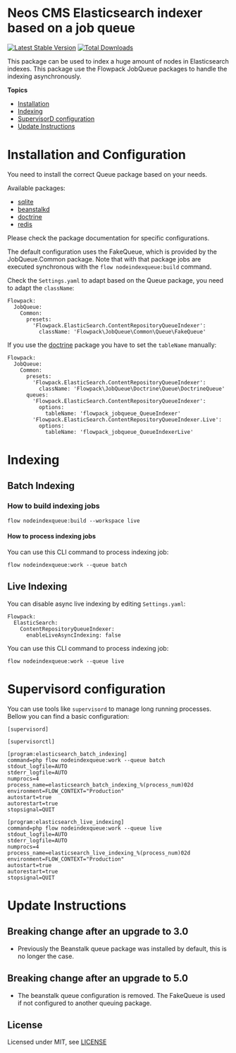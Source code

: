 # Neos CMS Elasticsearch indexer based on a job queue

[![Latest Stable Version](https://poser.pugx.org/flowpack/elasticsearch-contentRepositoryQueueIndexer/v/stable)](https://packagist.org/packages/flowpack/elasticsearch-contentRepositoryQueueIndexer) [![Total Downloads](https://poser.pugx.org/flowpack/elasticsearch-contentRepositoryQueueIndexer/downloads)](https://packagist.org/packages/flowpack/elasticsearch-contentRepositoryQueueIndexer)

This package can be used to index a huge amount of nodes in Elasticsearch indexes. This
package use the Flowpack JobQueue packages to handle the indexing asynchronously.

**Topics**

* [Installation](#installation-and-configuration)
* [Indexing](#indexing)
* [SupervisorD configuration](#supervisord-configuration)
* [Update Instructions](#update-instructions)


# Installation and Configuration

You need to install the correct Queue package based on your needs.

Available packages:

  - [sqlite](https://packagist.org/packages/flownative/jobqueue-sqlite)
  - [beanstalkd](https://packagist.org/packages/flowpack/jobqueue-beanstalkd)
  - [doctrine](https://packagist.org/packages/flowpack/jobqueue-doctrine)
  - [redis](https://packagist.org/packages/flowpack/jobqueue-redis)

Please check the package documentation for specific configurations.

The default configuration uses the FakeQueue, which is provided by the JobQueue.Common package. Note that with that package jobs are executed synchronous with the `flow nodeindexqueue:build` command.

Check the ```Settings.yaml``` to adapt based on the Queue package, you need to adapt the ```className```:

    Flowpack:
      JobQueue:
        Common:
          presets:
            'Flowpack.ElasticSearch.ContentRepositoryQueueIndexer':
              className: 'Flowpack\JobQueue\Common\Queue\FakeQueue'

If you use the [doctrine](https://packagist.org/packages/flownative/jobqueue-doctrine) package you have to set the ```tableName``` manually:

    Flowpack:
      JobQueue:
        Common:
          presets:
            'Flowpack.ElasticSearch.ContentRepositoryQueueIndexer':
              className: 'Flowpack\JobQueue\Doctrine\Queue\DoctrineQueue'
          queues:
            'Flowpack.ElasticSearch.ContentRepositoryQueueIndexer':
              options:
                tableName: 'flowpack_jobqueue_QueueIndexer'
            'Flowpack.ElasticSearch.ContentRepositoryQueueIndexer.Live':
              options:
                tableName: 'flowpack_jobqueue_QueueIndexerLive'

# Indexing

## Batch Indexing

### How to build indexing jobs

    flow nodeindexqueue:build --workspace live

#### How to process indexing jobs

You can use this CLI command to process indexing job:

    flow nodeindexqueue:work --queue batch

## Live Indexing

You can disable async live indexing by editing ```Settings.yaml```:

    Flowpack:
      ElasticSearch:
        ContentRepositoryQueueIndexer:
          enableLiveAsyncIndexing: false

You can use this CLI command to process indexing job:

    flow nodeindexqueue:work --queue live

# Supervisord configuration

You can use tools like ```supervisord``` to manage long running processes. Bellow you can find a basic configuration:

    [supervisord]

    [supervisorctl]

    [program:elasticsearch_batch_indexing]
    command=php flow nodeindexqueue:work --queue batch
    stdout_logfile=AUTO
    stderr_logfile=AUTO
    numprocs=4
    process_name=elasticsearch_batch_indexing_%(process_num)02d
    environment=FLOW_CONTEXT="Production"
    autostart=true
    autorestart=true
    stopsignal=QUIT

    [program:elasticsearch_live_indexing]
    command=php flow nodeindexqueue:work --queue live
    stdout_logfile=AUTO
    stderr_logfile=AUTO
    numprocs=4
    process_name=elasticsearch_live_indexing_%(process_num)02d
    environment=FLOW_CONTEXT="Production"
    autostart=true
    autorestart=true
    stopsignal=QUIT

# Update Instructions

## Breaking change after an upgrade to 3.0

* Previously the Beanstalk queue package was installed by default, this is no longer
the case.

## Breaking change after an upgrade to 5.0

* The beanstalk queue configuration is removed. The FakeQueue is used if not configured to another queuing package.

License
-------

Licensed under MIT, see [LICENSE](LICENSE)
